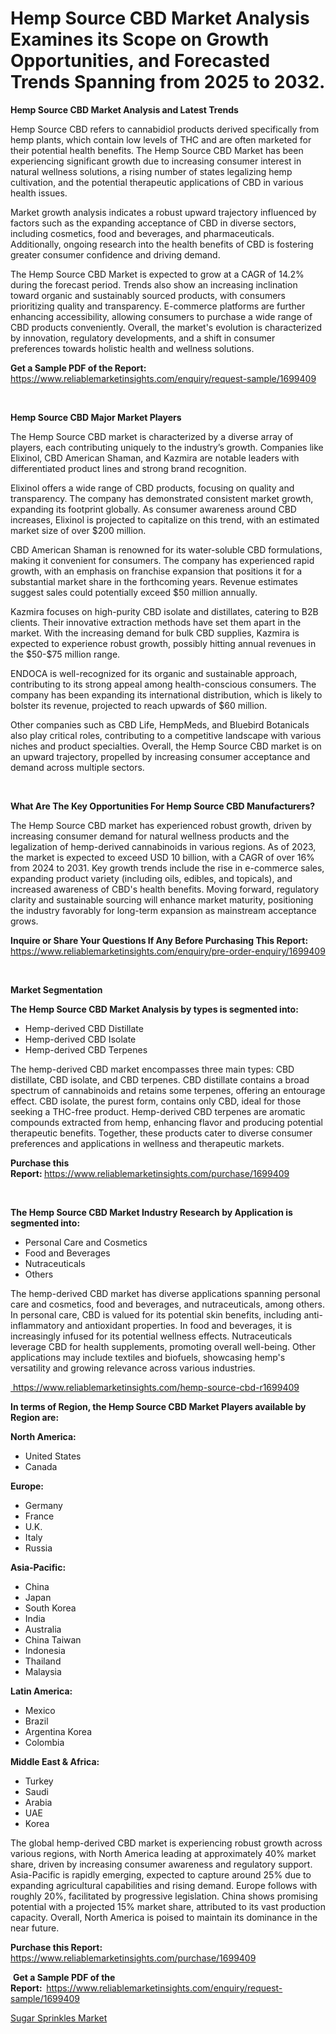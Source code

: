 <p><h1>Hemp Source CBD Market Analysis Examines its Scope on Growth Opportunities, and Forecasted Trends Spanning from 2025 to 2032.</h1></p><p><strong>Hemp Source CBD Market Analysis and Latest Trends</strong></p>
<p><p>Hemp Source CBD refers to cannabidiol products derived specifically from hemp plants, which contain low levels of THC and are often marketed for their potential health benefits. The Hemp Source CBD Market has been experiencing significant growth due to increasing consumer interest in natural wellness solutions, a rising number of states legalizing hemp cultivation, and the potential therapeutic applications of CBD in various health issues.</p><p>Market growth analysis indicates a robust upward trajectory influenced by factors such as the expanding acceptance of CBD in diverse sectors, including cosmetics, food and beverages, and pharmaceuticals. Additionally, ongoing research into the health benefits of CBD is fostering greater consumer confidence and driving demand.</p><p>The Hemp Source CBD Market is expected to grow at a CAGR of 14.2% during the forecast period. Trends also show an increasing inclination toward organic and sustainably sourced products, with consumers prioritizing quality and transparency. E-commerce platforms are further enhancing accessibility, allowing consumers to purchase a wide range of CBD products conveniently. Overall, the market's evolution is characterized by innovation, regulatory developments, and a shift in consumer preferences towards holistic health and wellness solutions.</p></p>
<p><strong>Get a Sample PDF of the Report:&nbsp;</strong> <a href="https://www.reliablemarketinsights.com/enquiry/request-sample/1699409?utm_campaign=3184&utm_medium=2&utm_source=Github&utm_content=ia&utm_term=27032025&utm_id=hemp-source-cbd">https://www.reliablemarketinsights.com/enquiry/request-sample/1699409</a></p>
<p>&nbsp;</p>
<p><strong>Hemp Source CBD Major Market Players</strong></p>
<p><p>The Hemp Source CBD market is characterized by a diverse array of players, each contributing uniquely to the industry’s growth. Companies like Elixinol, CBD American Shaman, and Kazmira are notable leaders with differentiated product lines and strong brand recognition. </p><p>Elixinol offers a wide range of CBD products, focusing on quality and transparency. The company has demonstrated consistent market growth, expanding its footprint globally. As consumer awareness around CBD increases, Elixinol is projected to capitalize on this trend, with an estimated market size of over $200 million.</p><p>CBD American Shaman is renowned for its water-soluble CBD formulations, making it convenient for consumers. The company has experienced rapid growth, with an emphasis on franchise expansion that positions it for a substantial market share in the forthcoming years. Revenue estimates suggest sales could potentially exceed $50 million annually.</p><p>Kazmira focuses on high-purity CBD isolate and distillates, catering to B2B clients. Their innovative extraction methods have set them apart in the market. With the increasing demand for bulk CBD supplies, Kazmira is expected to experience robust growth, possibly hitting annual revenues in the $50-$75 million range.</p><p>ENDOCA is well-recognized for its organic and sustainable approach, contributing to its strong appeal among health-conscious consumers. The company has been expanding its international distribution, which is likely to bolster its revenue, projected to reach upwards of $60 million.</p><p>Other companies such as CBD Life, HempMeds, and Bluebird Botanicals also play critical roles, contributing to a competitive landscape with various niches and product specialties. Overall, the Hemp Source CBD market is on an upward trajectory, propelled by increasing consumer acceptance and demand across multiple sectors.</p></p>
<p>&nbsp;</p>
<p><strong>What Are The Key Opportunities For Hemp Source CBD Manufacturers?</strong></p>
<p><p>The Hemp Source CBD market has experienced robust growth, driven by increasing consumer demand for natural wellness products and the legalization of hemp-derived cannabinoids in various regions. As of 2023, the market is expected to exceed USD 10 billion, with a CAGR of over 16% from 2024 to 2031. Key growth trends include the rise in e-commerce sales, expanding product variety (including oils, edibles, and topicals), and increased awareness of CBD's health benefits. Moving forward, regulatory clarity and sustainable sourcing will enhance market maturity, positioning the industry favorably for long-term expansion as mainstream acceptance grows.</p></p>
<p><strong>Inquire or Share Your Questions If Any Before Purchasing This Report:</strong> <a href="https://www.reliablemarketinsights.com/enquiry/pre-order-enquiry/1699409?utm_campaign=3184&utm_medium=2&utm_source=Github&utm_content=ia&utm_term=27032025&utm_id=hemp-source-cbd">https://www.reliablemarketinsights.com/enquiry/pre-order-enquiry/1699409</a></p>
<p>&nbsp;</p>
<p><strong>Market Segmentation</strong></p>
<p><strong>The Hemp Source CBD Market Analysis by types is segmented into:</strong></p>
<p><ul><li>Hemp-derived CBD Distillate</li><li>Hemp-derived CBD Isolate</li><li>Hemp-derived CBD Terpenes</li></ul></p>
<p><p>The hemp-derived CBD market encompasses three main types: CBD distillate, CBD isolate, and CBD terpenes. CBD distillate contains a broad spectrum of cannabinoids and retains some terpenes, offering an entourage effect. CBD isolate, the purest form, contains only CBD, ideal for those seeking a THC-free product. Hemp-derived CBD terpenes are aromatic compounds extracted from hemp, enhancing flavor and producing potential therapeutic benefits. Together, these products cater to diverse consumer preferences and applications in wellness and therapeutic markets.</p></p>
<p><strong>Purchase this Report:&nbsp;</strong><a href="https://www.reliablemarketinsights.com/purchase/1699409?utm_campaign=3184&utm_medium=2&utm_source=Github&utm_content=ia&utm_term=27032025&utm_id=hemp-source-cbd">https://www.reliablemarketinsights.com/purchase/1699409</a></p>
<p>&nbsp;</p>
<p><strong>The Hemp Source CBD Market Industry Research by Application is segmented into:</strong></p>
<p><ul><li>Personal Care and Cosmetics</li><li>Food and Beverages</li><li>Nutraceuticals</li><li>Others</li></ul></p>
<p><p>The hemp-derived CBD market has diverse applications spanning personal care and cosmetics, food and beverages, and nutraceuticals, among others. In personal care, CBD is valued for its potential skin benefits, including anti-inflammatory and antioxidant properties. In food and beverages, it is increasingly infused for its potential wellness effects. Nutraceuticals leverage CBD for health supplements, promoting overall well-being. Other applications may include textiles and biofuels, showcasing hemp's versatility and growing relevance across various industries.</p></p>
<p><a href="https://www.reliablemarketinsights.com/hemp-source-cbd-r1699409?utm_campaign=3184&utm_medium=2&utm_source=Github&utm_content=ia&utm_term=27032025&utm_id=hemp-source-cbd">&nbsp;https://www.reliablemarketinsights.com/hemp-source-cbd-r1699409</a></p>
<p><strong>In terms of Region, the Hemp Source CBD Market Players available by Region are:</strong></p>
<p>
    <p> <strong> North America: </strong>
        <ul>
            <li>United States</li>
            <li>Canada</li>
        </ul>
        </p> 
    <p> <strong> Europe: </strong>
        <ul>
            <li>Germany</li>
            <li>France</li>
            <li>U.K.</li>
            <li>Italy</li>
            <li>Russia</li>
        </ul>
        </p> 
    <p> <strong> Asia-Pacific: </strong>
        <ul>
            <li>China</li>
            <li>Japan</li>
            <li>South Korea</li>
            <li>India</li>
            <li>Australia</li>
            <li>China Taiwan</li>
            <li>Indonesia</li>
            <li>Thailand</li>
            <li>Malaysia</li>
        </ul>
        </p> 
    <p> <strong> Latin America: </strong>
        <ul>
            <li>Mexico</li>
            <li>Brazil</li>
            <li>Argentina Korea</li>
            <li>Colombia</li>
        </ul>
        </p> 
    <p> <strong> Middle East & Africa: </strong>
        <ul>
            <li>Turkey</li>
            <li>Saudi</li>
            <li>Arabia</li>
            <li>UAE</li>
            <li>Korea</li>
        </ul>
    </p>
    </p>
<p><p>The global hemp-derived CBD market is experiencing robust growth across various regions, with North America leading at approximately 40% market share, driven by increasing consumer awareness and regulatory support. Asia-Pacific is rapidly emerging, expected to capture around 25% due to expanding agricultural capabilities and rising demand. Europe follows with roughly 20%, facilitated by progressive legislation. China shows promising potential with a projected 15% market share, attributed to its vast production capacity. Overall, North America is poised to maintain its dominance in the near future.</p></p>
<p><strong>Purchase this Report: </strong><a href="https://www.reliablemarketinsights.com/purchase/1699409?utm_campaign=3184&utm_medium=2&utm_source=Github&utm_content=ia&utm_term=27032025&utm_id=hemp-source-cbd">https://www.reliablemarketinsights.com/purchase/1699409</a></p>
<p>&nbsp;<strong>Get a Sample PDF of the Report:&nbsp;&nbsp;</strong><a href="https://www.reliablemarketinsights.com/enquiry/request-sample/1699409?utm_campaign=3184&utm_medium=2&utm_source=Github&utm_content=ia&utm_term=27032025&utm_id=hemp-source-cbd">https://www.reliablemarketinsights.com/enquiry/request-sample/1699409</a></p>
<p><strong></strong></p>
<p><p><a href="https://github.com/ygfu6u/Market-Research-Report-List-2/blob/main/sugar-sprinkles-market.md?utm_campaign=3184&utm_medium=2&utm_source=Github&utm_content=ia&utm_term=27032025&utm_id=hemp-source-cbd">Sugar Sprinkles Market</a></p></p>